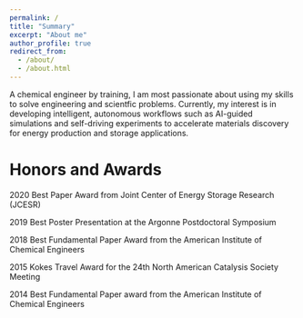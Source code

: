 ```yaml
---
permalink: /
title: "Summary"
excerpt: "About me"
author_profile: true
redirect_from: 
  - /about/
  - /about.html
---
```


A chemical engineer by training, I am most passionate about using my skills to solve engineering and scientfic problems. Currently, my interest is in developing intelligent, autonomous workflows such as AI-guided simulations and self-driving experiments to accelerate materials discovery for energy production and storage applications.

Honors and Awards
===
2020 Best Paper Award from Joint Center of Energy Storage Research (JCESR)

2019 Best Poster Presentation at the Argonne Postdoctoral Symposium

2018 Best Fundamental Paper Award from the American Institute of Chemical Engineers 

2015 Kokes Travel Award for the 24th North American Catalysis Society Meeting

2014 Best Fundamental Paper award from the American Institute of Chemical Engineers 